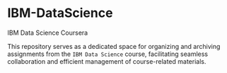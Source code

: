 # IBM-DataScience
IBM Data Science Coursera

This repository serves as a dedicated space for organizing and archiving assignments from the `IBM Data Science` course, facilitating seamless collaboration and efficient management of course-related materials.
